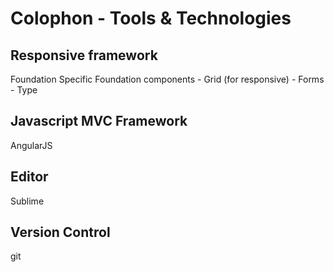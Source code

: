# Colophon - Tools & Technologies

## Responsive framework
Foundation
  Specific Foundation components
    - Grid (for responsive)
    - Forms
    - Type

## Javascript MVC Framework 
AngularJS

## Editor
Sublime

## Version Control
git